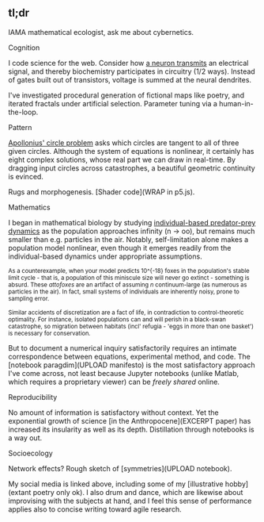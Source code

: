 ## tl;dr
IAMA mathematical ecologist, ask me about cybernetics.

<sidenote>Cognition</sidenote>

I code science for the web. Consider how [a neuron transmits](/research/neuron_web/) an electrical signal, and thereby biochemistry participates in circuitry (1/2 ways). Instead of gates built out of transistors, voltage is summed at the neural dendrites.

I've investigated procedural generation of fictional maps like poetry, and iterated fractals under artificial selection. Parameter tuning via a human-in-the-loop.

<sidenote>Pattern</sidenote>

[Apollonius' circle problem](https://github.com/JazzTap/mcs563/blob/master/README.md) asks which circles are tangent to all of three given circles. Although the system of equations is nonlinear, it certainly has eight complex solutions, whose real part we can draw in real-time. By dragging input circles across catastrophes, a beautiful geometric continuity is evinced.

Rugs and morphogenesis. [Shader code](WRAP in p5.js).

<sidenote>Mathematics</sidenote>

I began in mathematical biology by studying [individual-based predator-prey dynamics](research/honcap.pdf) as the population approaches infinity (n -> oo), but remains much smaller than e.g. particles in the air. Notably, self-limitation alone makes a population model nonlinear, even though it emerges readily from the individual-based dynamics under appropriate assumptions.

<small>As a counterexample, when your model predicts 10^{-18} foxes in the population's stable limit cycle - that is, a population of this miniscule size will never go extinct - something is absurd. These *attofoxes* are an artifact of assuming *n* continuum-large (as numerous as particles in the air). In fact, small systems of individuals are inherently noisy, prone to sampling error. </small>
  
<small>Similar accidents of discretization are a fact of life, in contradiction to control-theoretic optimality. For instance, isolated populations can and will perish in a black-swan catastrophe, so migration between habitats (incl' refugia - 'eggs in more than one basket') is necessary for conservation.</small>

But to document a numerical inquiry satisfactorily requires an intimate correspondence between equations, experimental method, and code. The [notebook paragdim](UPLOAD manifesto) is the most satisfactory approach I've come across, not least because Jupyter notebooks (unlike Matlab, which requires a proprietary viewer) can be *freely shared* online.

<sidenote>Reproducibility</sidenote>

No amount of information is satisfactory without context. Yet the exponential growth of science [in the Anthropocene](EXCERPT paper) has increased its insularity as well as its depth. Distillation through notebooks is a way out.

<sidenote>Socioecology</sidenote>

Network effects? Rough sketch of [symmetries](UPLOAD notebook).

My social media is linked above, including some of my [illustrative hobby](extant poetry only ok). I also drum and dance, which are likewise about improvising with the subjects at hand, and I feel this sense of performance applies also to concise writing toward agile research.